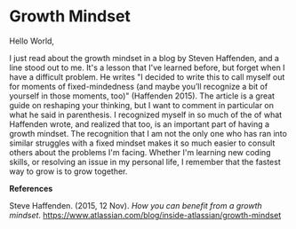 # Growth Mindset

Hello World,

I just read about the growth mindset in a blog by Steven Haffenden, and a line stood out to me. It's a lesson that I've learned before, but forget when I have a difficult problem. He writes "I decided to write this to call myself out for moments of fixed-mindedness (and maybe you’ll recognize a bit of yourself in those moments, too)" (Haffenden 2015). 
The article is a great guide on reshaping your thinking, but I want to comment in particular on what he said in parenthesis. I recognized myself in so much of the of what Haffenden wrote, and realized that too, is an important part of having a growth mindset. The recognition that I am not the only one who has ran into similar struggles with a fixed mindset makes it so much easier to consult others about the problems I'm facing. 
Whether I'm learning new coding skills, or resolving an issue in my personal life, I remember that the fastest way to grow is to grow together.

**References**

Steve Haffenden. (2015, 12 Nov). *How you can benefit from a growth mindset*.
	https://www.atlassian.com/blog/inside-atlassian/growth-mindset
